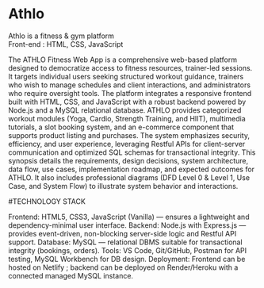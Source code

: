 # Athlo
Athlo is a fitness &amp; gym platform <br>
Front-end : HTML, CSS, JavaScript 

The ATHLO Fitness Web App is a comprehensive web-based platform designed to democratize access to fitness resources, trainer-led sessions.
It targets individual users seeking structured workout guidance, trainers who wish to manage schedules and client interactions, and administrators who require oversight tools.
The platform integrates a responsive frontend built with HTML, CSS, and JavaScript with a robust backend powered by Node.js and a MySQL relational database.
ATHLO provides categorized workout modules (Yoga, Cardio, Strength Training, and HIIT), multimedia tutorials, a slot booking system, and an e-commerce component that supports product listing and purchases.
The system emphasizes security, efficiency, and user experience, leveraging Restful APIs for client-server communication and optimized SQL schemas for transactional integrity.
This synopsis details the requirements, design decisions, system architecture, data flow, use cases, implementation roadmap, and expected outcomes for ATHLO. It also includes professional diagrams (DFD Level 0 & Level 1, Use Case, and System Flow) to illustrate system behavior and interactions.

#TECHNOLOGY STACK

Frontend: HTML5, CSS3, JavaScript (Vanilla) — ensures a lightweight and dependency-minimal user interface.
Backend: Node.js with Express.js — provides event-driven, non-blocking server-side logic and Restful API support.
Database: MySQL — relational DBMS suitable for transactional integrity (bookings, orders).
Tools: VS Code, Git/GitHub, Postman for API testing, MySQL Workbench for DB design.
Deployment: Frontend can be hosted on Netlify ; backend can be deployed on Render/Heroku with a connected managed MySQL instance.
